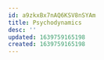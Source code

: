 ```yaml
---
id: a9zkxBx7nAQ6KSV8nSYAm
title: Psychodynamics
desc: ''
updated: 1639759165198
created: 1639759165198
---
```


